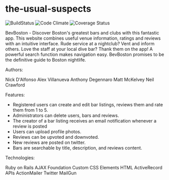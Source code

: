 # the-usual-suspects
![BuildStatus](https://codeship.com/projects/271ee0f0-dcbb-0133-f5ed-2e9843291021/status?branch=master)
![Code Climate](https://codeclimate.com/github/ncrawford0/the-usual-suspects.png)
![Coverage Status](https://coveralls.io/repos/ncrawford0/the-usual-suspects/badge.png)

BevBoston - Discover Boston's greatest bars and clubs with this fantastic app. This website
combines useful venue information, ratings and reviews with an intuitive interface.
Rude service at a nightclub? Vent and inform others. Love the staff at your local dive bar?
Thank  them on the app! A powerful search function makes navigation easy. BevBoston promises to
be the definitive guide to Boston nightlife.

Authors:

Nick D'Alfonso
Alex Villanueva
Anthony Degennaro
Matt McKelvey
Neil Crawford

Features:

- Registered users can create and edit bar listings, reviews them and rate them from 1 to 5.
- Administrators can delete users, bars and reviews.
- The creator of a bar listing receives an email notification whenever a review is posted
- Users can upload profile photos.
- Reviews can be upvoted and downvoted.
- New reviews are posted on twitter.
- Bars are searchable by title, description, and reviews content.

Technologies:

Ruby on Rails
AJAX
Foundation
Custom CSS Elements
HTML
ActiveRecord
APIs
ActionMailer
Twitter
MailGun
